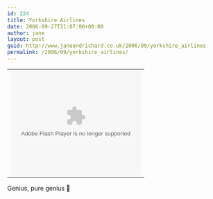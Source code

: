 ```yaml
---
id: 224
title: Yorkshire Airlines
date: 2006-09-27T21:07:00+00:00
author: jane
layout: post
guid: http://www.janeandrichard.co.uk/2006/09/yorkshire_airlines
permalink: /2006/09/yorkshire_airlines/
---
```

<table xmlns="http://purl.org/atom/ns#" border="0" cellpadding="0" cellspacing="0">
  <tr>
    <td colspan="2">
      <embed id="VideoPlayback" src="http://video.google.com/googleplayer.swf?docId=-63711994125288566&#038;hl=en-GB" style="width:300px; height:243px;" type="application/x-shockwave-flash">
      </embed>
    </td>
  </tr>
  
  <tr />
</table>

Genius, pure genius 🙂
